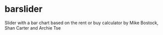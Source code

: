 barslider
=========

Slider with a bar chart based on the rent or buy calculator by Mike Bostock, Shan Carter and Archie Tse
